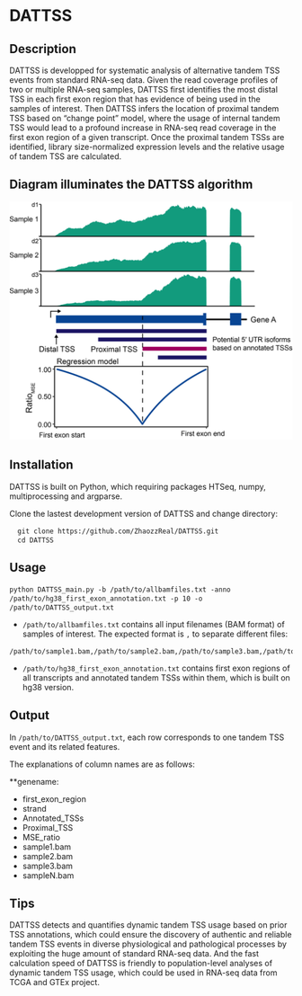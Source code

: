 # DATTSS


## Description

DATTSS is developped for systematic analysis of alternative tandem TSS events from standard RNA-seq data. Given the read coverage profiles of two or multiple RNA-seq samples, DATTSS first identifies the most distal TSS in each first exon region that has evidence of being used in the samples of interest. Then DATTSS infers the location of proximal tandem TSS based on “change point” model, where the usage of internal tandem TSS would lead to a profound increase in RNA-seq read coverage in the first exon region of a given transcript. Once the proximal tandem TSSs are identified, library size-normalized expression levels and the relative usage of tandem TSS are calculated.


## Diagram illuminates the DATTSS algorithm

![image](https://github.com/ZhaozzReal/DATTSS/blob/main/diagram.png)


## Installation

DATTSS is built on Python, which requiring packages HTSeq, numpy, multiprocessing and argparse.

Clone the lastest development version of DATTSS and change directory:

```
  git clone https://github.com/ZhaozzReal/DATTSS.git
  cd DATTSS
```

## Usage

```
python DATTSS_main.py -b /path/to/allbamfiles.txt -anno /path/to/hg38_first_exon_annotation.txt -p 10 -o /path/to/DATTSS_output.txt
```

* ```/path/to/allbamfiles.txt``` contains all input filenames (BAM format) of samples of interest. 
The expected format is `,` to separate different files:
```
/path/to/sample1.bam,/path/to/sample2.bam,/path/to/sample3.bam,/path/to/sampleN.bam
```

* ```/path/to/hg38_first_exon_annotation.txt``` contains first exon regions of all transcripts and annotated tandem TSSs within them, which is built on hg38 version.


## Output

In ```/path/to/DATTSS_output.txt```, each row corresponds to one tandem TSS event and its related features.

The explanations of column names are as follows:
 
 **genename:
 
 * first_exon_region
 * strand
 * Annotated_TSSs
 * Proximal_TSS
 * MSE_ratio
 * sample1.bam
 * sample2.bam
 * sample3.bam
 * sampleN.bam



## Tips
DATTSS detects and quantifies dynamic tandem TSS usage based on prior TSS annotations, which could ensure the discovery of authentic and reliable tandem TSS events in diverse physiological and pathological processes by exploiting the huge amount of standard RNA-seq data. And the fast calculation speed of DATTSS is friendly to population-level analyses of dynamic tandem TSS usage, which could be used in RNA-seq data from TCGA and GTEx project.
